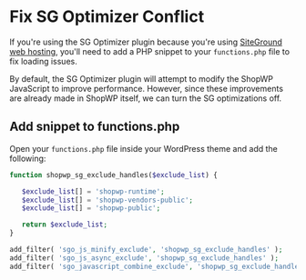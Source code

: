 # Fix SG Optimizer Conflict

If you're using the SG Optimizer plugin because you're using [SiteGround web hosting](https://www.siteground.com/index.htm?afcode=6f709cddc22520adccecb68901d1eb80), you'll need to add a PHP snippet to your `functions.php` file to fix loading issues.

By default, the SG Optimizer plugin will attempt to modify the ShopWP JavaScript to improve performance. However, since these improvements are already made in ShopWP itself, we can turn the SG optimizations off.

## Add snippet to functions.php

Open your `functions.php` file inside your WordPress theme and add the following:

```php
function shopwp_sg_exclude_handles($exclude_list) {

   $exclude_list[] = 'shopwp-runtime';
   $exclude_list[] = 'shopwp-vendors-public';
   $exclude_list[] = 'shopwp-public';

   return $exclude_list;
}

add_filter( 'sgo_js_minify_exclude', 'shopwp_sg_exclude_handles' );
add_filter( 'sgo_js_async_exclude', 'shopwp_sg_exclude_handles' );
add_filter( 'sgo_javascript_combine_exclude', 'shopwp_sg_exclude_handles' );
```
